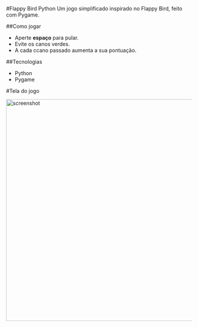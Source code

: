 #Flappy Bird Python
Um jogo simplificado inspirado no Flappy Bird, feito com Pygame.

##Como jogar
- Aperte **espaço** para pular.
- Evite os canos verdes.
- A cada ccano passado aumenta a sua pontuação.

##Tecnologias
- Python
- Pygame

#Tela do jogo


  <img width="592" height="600" alt="screenshot" src="https://github.com/user-attachments/assets/63bd5315-06e8-4215-a317-378ff48fca32" />
